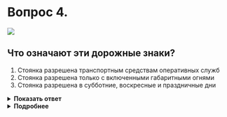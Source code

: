 # Вопрос 4.

![](https://s.drom.ru/i24227/pdd/tickets/2016/1542608735.jpg)

## Что означают эти дорожные знаки?

1. Стоянка разрешена транспортным средствам оперативных служб
2. Стоянка разрешена только с включенными габаритными огнями
3. Стоянка разрешена в субботние, воскресные и праздничные дни

<details>
<summary><b>Показать ответ</b></summary>
Правильный ответ: 3
</details>
<details>
<summary><b>Подробнее</b></summary>
Табличка 8.5.1 «Субботние, воскресные и праздничные дни» указывает, что знак, с которым она применяется, действует только в вышеперечисленные дни.
(«Дорожные знаки»)
</details>